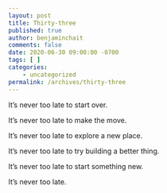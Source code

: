 ```yaml
---
layout: post
title: Thirty-three
published: true
author: benjaminchait
comments: false
date: 2020-06-30 09:00:00 -0700
tags: [ ]
categories:
    - uncategorized
permalink: /archives/thirty-three
---
```

It’s never too late to start over.

It’s never too late to make the move.

It’s never too late to explore a new place.

It’s never too late to try building a better thing.

It’s never too late to start something new.

It’s never too late.
